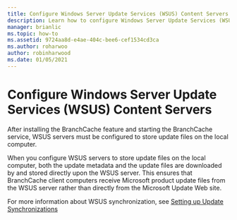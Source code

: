 ```yaml
---
title: Configure Windows Server Update Services (WSUS) Content Servers
description: Learn how to configure Windows Server Update Services (WSUS) Content Servers to store update files on the local computer.
manager: brianlic
ms.topic: how-to
ms.assetid: 9724aa8d-e4ae-404c-bee6-cef1534cd3ca
ms.author: roharwoo
author: robinharwood
ms.date: 01/05/2021
---
```

# Configure Windows Server Update Services (WSUS) Content Servers

After installing the BranchCache feature and starting the BranchCache service, WSUS servers must be configured to store update files on the local computer.

When you configure WSUS servers to store update files on the local computer, both the update metadata and the update files are downloaded by and stored directly upon the WSUS server. This ensures that BranchCache client computers receive Microsoft product update files from the WSUS server rather than directly from the Microsoft Update Web site.

For more information about WSUS synchronization, see [Setting up Update Synchronizations](../../../administration/windows-server-update-services/manage/setting-up-update-synchronizations.md)
